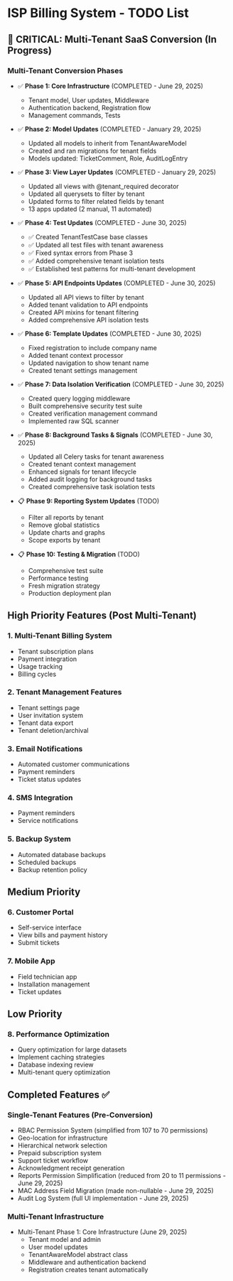 # ISP Billing System - TODO List

## 🚨 CRITICAL: Multi-Tenant SaaS Conversion (In Progress)

### Multi-Tenant Conversion Phases
- ✅ **Phase 1: Core Infrastructure** (COMPLETED - June 29, 2025)
  - Tenant model, User updates, Middleware
  - Authentication backend, Registration flow
  - Management commands, Tests

- ✅ **Phase 2: Model Updates** (COMPLETED - January 29, 2025)
  - Updated all models to inherit from TenantAwareModel
  - Created and ran migrations for tenant fields
  - Models updated: TicketComment, Role, AuditLogEntry

- ✅ **Phase 3: View Layer Updates** (COMPLETED - January 29, 2025)
  - Updated all views with @tenant_required decorator
  - Updated all querysets to filter by tenant
  - Updated forms to filter related fields by tenant
  - 13 apps updated (2 manual, 11 automated)

- ✅ **Phase 4: Test Updates** (COMPLETED - June 30, 2025)
  - ✅ Created TenantTestCase base classes
  - ✅ Updated all test files with tenant awareness
  - ✅ Fixed syntax errors from Phase 3
  - ✅ Added comprehensive tenant isolation tests
  - ✅ Established test patterns for multi-tenant development

- ✅ **Phase 5: API Endpoints Updates** (COMPLETED - June 30, 2025)
  - Updated all API views to filter by tenant
  - Added tenant validation to API endpoints
  - Created API mixins for tenant filtering
  - Added comprehensive API isolation tests

- ✅ **Phase 6: Template Updates** (COMPLETED - June 30, 2025)
  - Fixed registration to include company name
  - Added tenant context processor
  - Updated navigation to show tenant name
  - Created tenant settings management

- ✅ **Phase 7: Data Isolation Verification** (COMPLETED - June 30, 2025)
  - Created query logging middleware
  - Built comprehensive security test suite
  - Created verification management command
  - Implemented raw SQL scanner

- ✅ **Phase 8: Background Tasks & Signals** (COMPLETED - June 30, 2025)
  - Updated all Celery tasks for tenant awareness
  - Created tenant context management
  - Enhanced signals for tenant lifecycle
  - Added audit logging for background tasks
  - Created comprehensive task isolation tests

- 📋 **Phase 9: Reporting System Updates** (TODO)
  - Filter all reports by tenant
  - Remove global statistics
  - Update charts and graphs
  - Scope exports by tenant

- 📋 **Phase 10: Testing & Migration** (TODO)
  - Comprehensive test suite
  - Performance testing
  - Fresh migration strategy
  - Production deployment plan

## High Priority Features (Post Multi-Tenant)

### 1. Multi-Tenant Billing System
- Tenant subscription plans
- Payment integration
- Usage tracking
- Billing cycles

### 2. Tenant Management Features
- Tenant settings page
- User invitation system
- Tenant data export
- Tenant deletion/archival

### 3. Email Notifications
- Automated customer communications
- Payment reminders
- Ticket status updates

### 4. SMS Integration
- Payment reminders
- Service notifications

### 5. Backup System
- Automated database backups
- Scheduled backups
- Backup retention policy

## Medium Priority

### 6. Customer Portal
- Self-service interface
- View bills and payment history
- Submit tickets

### 7. Mobile App
- Field technician app
- Installation management
- Ticket updates

## Low Priority

### 8. Performance Optimization
- Query optimization for large datasets
- Implement caching strategies
- Database indexing review
- Multi-tenant query optimization

## Completed Features ✅

### Single-Tenant Features (Pre-Conversion)
- RBAC Permission System (simplified from 107 to 70 permissions)
- Geo-location for infrastructure
- Hierarchical network selection
- Prepaid subscription system
- Support ticket workflow
- Acknowledgment receipt generation
- Reports Permission Simplification (reduced from 20 to 11 permissions - June 29, 2025)
- MAC Address Field Migration (made non-nullable - June 29, 2025)
- Audit Log System (full UI implementation - June 29, 2025)

### Multi-Tenant Infrastructure
- Multi-Tenant Phase 1: Core Infrastructure (June 29, 2025)
  - Tenant model and admin
  - User model updates
  - TenantAwareModel abstract class
  - Middleware and authentication backend
  - Registration creates tenant automatically

